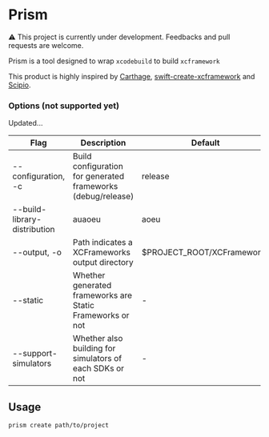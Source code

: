 # Prism

⚠️ This project is currently under development. Feedbacks and pull requests are welcome.

Prism is a tool designed to wrap `xcodebuild` to build `xcframework`

This product is highly inspired by [Carthage](https://github.com/Carthage/Carthage), [swift-create-xcframework](https://github.com/unsignedapps/swift-create-xcframework) and [Scipio](https://github.com/giginet/Scipio).

### Options (not supported yet)

Updated...

|Flag|Description|Default|
|---------|------------|-----------|
|-\-configuration, -c|Build configuration for generated frameworks (debug/release)|release|
|-\-build-library-distribution|auaoeu|aoeu|
|-\-output, -o|Path indicates a XCFrameworks output directory|$PROJECT_ROOT/XCFrameworks|
|-\-static|Whether generated frameworks are Static Frameworks or not|-|
|-\-support-simulators|Whether also building for simulators of each SDKs or not|-|

## Usage

`prism create path/to/project`
